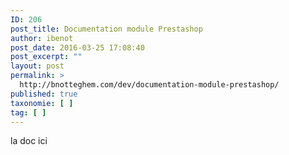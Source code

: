 ```yaml
---
ID: 206
post_title: Documentation module Prestashop
author: ibenot
post_date: 2016-03-25 17:08:40
post_excerpt: ""
layout: post
permalink: >
  http://bnotteghem.com/dev/documentation-module-prestashop/
published: true
taxonomie: [ ]
tag: [ ]
---
```

la doc ici